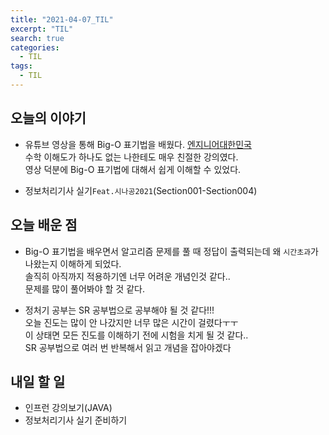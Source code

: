 ```yaml
---
title: "2021-04-07_TIL"
excerpt: "TIL"
search: true
categories: 
  - TIL
tags: 
  - TIL
---
```




## 오늘의 이야기

- 유튜브 영상을 통해 Big-O 표기법을 배웠다. [엔지니어대한민국](https://www.youtube.com/watch?v=6Iq5iMCVsXA)<br>
수학 이해도가 하나도 없는 나한테도 매우 친절한 강의였다.<br>
영상 덕분에 Big-O 표기법에 대해서 쉽게 이해할 수 있었다.

- 정보처리기사 실기`Feat.시나공2021`(Section001-Section004)

## 오늘 배운 점

- Big-O 표기법을 배우면서 알고리즘 문제를 풀 때 정답이 출력되는데 왜 `시간초과`가 나왔는지 이해하게 되었다.<br>
솔직히 아직까지 적용하기엔 너무 어려운 개념인것 같다..<br>
문제를 많이 풀어봐야 할 것 같다. 

- 정처기 공부는 SR 공부법으로 공부해야 될 것 같다!!!<br>
오늘 진도는 많이 안 나갔지만 너무 많은 시간이 걸렸다ㅜㅜ<br>
이 상태면 모든 진도를 이해하기 전에 시험을 치게 될 것 같다..<br>
SR 공부법으로 여러 번 반복해서 읽고 개념을 잡아야겠다<br>




## 내일 할 일

- 인프런 강의보기(JAVA)
- 정보처리기사 실기 준비하기